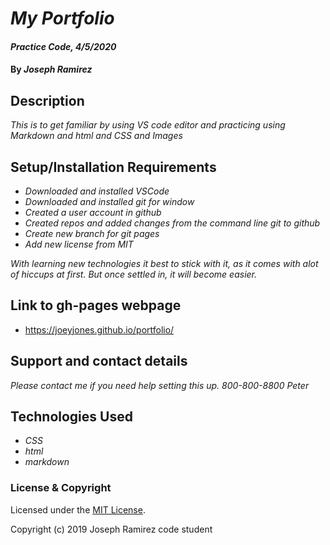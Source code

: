 # _My Portfolio_

#### _Practice Code, 4/5/2020_

#### By _**Joseph Ramirez**_

## Description

 _This is to get familiar by using VS code editor and practicing using Markdown and html and CSS and Images_

## Setup/Installation Requirements

* _Downloaded and installed VSCode_
* _Downloaded and installed git for window_
* _Created a user account in github_
* _Created repos and added changes from the command line git to github_
* _Create new branch for git pages_
* _Add new license from MIT_

_With learning new technologies it best to stick with it, as it comes with alot of hiccups at first. But once settled in, it will become easier._

## Link to gh-pages webpage
* https://joeyjones.github.io/portfolio/


## Support and contact details

_Please contact me if you need help setting this up. 800-800-8800 Peter_

## Technologies Used
- _CSS_
- _html_
- _markdown_
  
### License & Copyright

Licensed under the [MIT License](LICENSE).

Copyright (c) 2019 Joseph Ramirez code student
